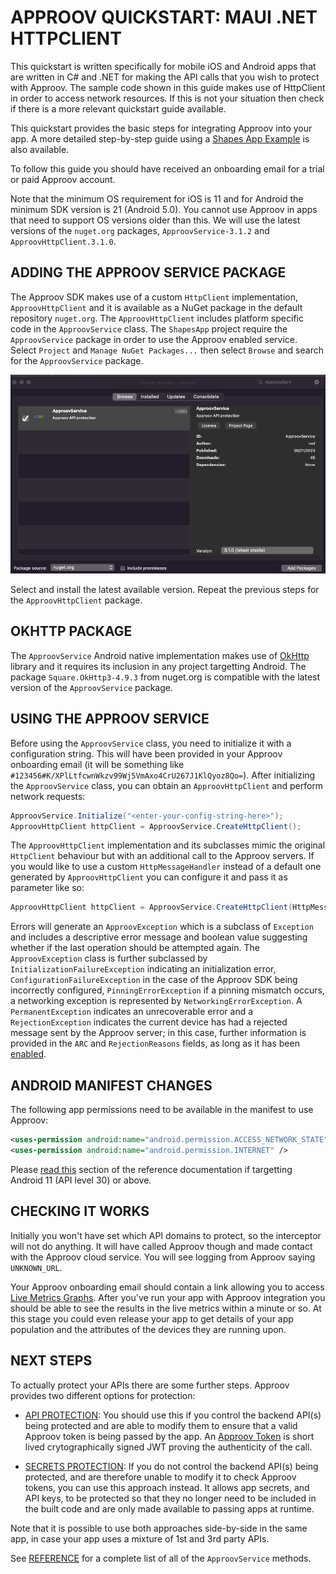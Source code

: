 # APPROOV QUICKSTART: MAUI .NET HTTPCLIENT

This quickstart is written specifically for mobile iOS and Android apps that are written in C# and .NET for making the API calls that you wish to protect with Approov. The sample code shown in this guide makes use of HttpClient in order to access network resources. If this is not your situation then check if there is a more relevant quickstart guide available.

This quickstart provides the basic steps for integrating Approov into your app. A more detailed step-by-step guide using a [Shapes App Example](https://github.com/approov/quickstart-net-maui/blob/master/SHAPES-EXAMPLE.md) is also available.

To follow this guide you should have received an onboarding email for a trial or paid Approov account.

Note that the minimum OS requirement for iOS is 11 and for Android the minimum SDK version is 21 (Android 5.0). You cannot use Approov in apps that need to support OS versions older than this.
We will use the latest versions of the `nuget.org` packages, `ApproovService-3.1.2` and `ApproovHttpClient.3.1.0`.  


## ADDING THE APPROOV SERVICE PACKAGE

The Approov SDK makes use of a custom `HttpClient` implementation, `ApproovHttpClient` and it is available as a NuGet package in the default repository `nuget.org`. The `ApproovHttpClient` includes platform specific code in the `ApproovService` class. The `ShapesApp` project require the `ApproovService` package in order to use the Approov enabled service. Select `Project` and `Manage NuGet Packages...` then select `Browse` and search for the `ApproovService` package.

![Add ApproovSDK Package](readme-images/add-nuget-packages.png)

Select and install the latest available version. Repeat the previous steps for the `ApproovHttpClient` package.

## OKHTTP PACKAGE

The `ApproovService` Android native implementation makes use of [OkHttp](https://square.github.io/okhttp/) library and it requires its inclusion in any project targetting Android. The package `Square.OkHttp3-4.9.3` from nuget.org is compatible with the latest version of the `ApproovService` package.


## USING THE APPROOV SERVICE

 Before using the `ApproovService` class, you need to initialize it with a configuration string. This will have been provided in your Approov onboarding email (it will be something like `#123456#K/XPlLtfcwnWkzv99Wj5VmAxo4CrU267J1KlQyoz8Qo=`). After initializing the `ApproovService` class, you can obtain an `ApproovHttpClient` and perform network requests:

```C#
ApproovService.Initialize("<enter-your-config-string-here>");
ApproovHttpClient httpClient = ApproovService.CreateHttpClient();            
```

The `ApproovHttpClient` implementation and its subclasses mimic the original `HttpClient` behaviour but with an additional call to the Approov servers. If you would like to use a custom `HttpMessageHandler` instead of a default one generated by `ApproovHttpClient` you can configure it and pass it as parameter like so:

```C#
ApproovHttpClient httpClient = ApproovService.CreateHttpClient(HttpMessageHandler handler)            
```

Errors will generate an `ApproovException` which is a subclass of `Exception` and includes a descriptive error message and boolean value suggesting whether if the last operation should be attempted again. The `ApproovException` class is further subclassed by `InitializationFailureException` indicating an initialization error, `ConfigurationFailureException` in the case of the Approov SDK being incorrectly configured, `PinningErrorException` if a pinning mismatch occurs, a networking exception is represented by `NetworkingErrorException`. A `PermanentException` indicates an unrecoverable error and a `RejectionException` indicates the current device has had a rejected message sent by the Approov server; in this case, further information is provided in the `ARC` and `RejectionReasons` fields, as long as it has been [enabled](https://approov.io/docs/latest/approov-cli-tool-reference/#policy-command).

## ANDROID MANIFEST CHANGES
The following app permissions need to be available in the manifest to use Approov:

```xml
<uses-permission android:name="android.permission.ACCESS_NETWORK_STATE" />
<uses-permission android:name="android.permission.INTERNET" />
```

Please [read this](https://approov.io/docs/latest/approov-usage-documentation/#targetting-android-11-and-above) section of the reference documentation if targetting Android 11 (API level 30) or above.

## CHECKING IT WORKS

Initially you won't have set which API domains to protect, so the interceptor will not do anything. It will have called Approov though and made contact with the Approov cloud service. You will see logging from Approov saying `UNKNOWN_URL`.

Your Approov onboarding email should contain a link allowing you to access [Live Metrics Graphs](https://approov.io/docs/latest/approov-usage-documentation/#metrics-graphs). After you've run your app with Approov integration you should be able to see the results in the live metrics within a minute or so. At this stage you could even release your app to get details of your app population and the attributes of the devices they are running upon.

## NEXT STEPS
To actually protect your APIs there are some further steps. Approov provides two different options for protection:

* [API PROTECTION](https://github.com/approov/quickstart-net-maui/blob/master/API-PROTECTION.md): You should use this if you control the backend API(s) being protected and are able to modify them to ensure that a valid Approov token is being passed by the app. An [Approov Token](https://approov.io/docs/latest/approov-usage-documentation/#approov-tokens) is short lived crytographically signed JWT proving the authenticity of the call.

* [SECRETS PROTECTION](https://github.com/approov/quickstart-net-maui/blob/master/SECRETS-PROTECTION.md): If you do not control the backend API(s) being protected, and are therefore unable to modify it to check Approov tokens, you can use this approach instead. It allows app secrets, and API keys, to be protected so that they no longer need to be included in the built code and are only made available to passing apps at runtime.

Note that it is possible to use both approaches side-by-side in the same app, in case your app uses a mixture of 1st and 3rd party APIs.

See [REFERENCE](https://github.com/approov/quickstart-net-maui/blob/master/REFERENCE.md) for a complete list of all of the `ApproovService` methods.
